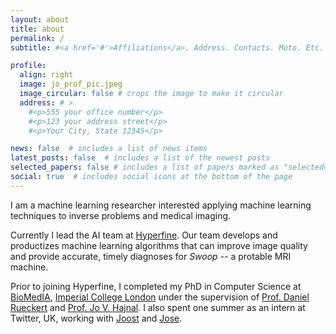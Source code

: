 ```yaml
---
layout: about
title: about
permalink: /
subtitle: #<a href='#'>Affiliations</a>. Address. Contacts. Moto. Etc.

profile:
  align: right
  image: jo_prof_pic.jpeg
  image_circular: false # crops the image to make it circular
  address: # >
    #<p>555 your office number</p>
    #<p>123 your address street</p>
    #<p>Your City, State 12345</p>

news: false  # includes a list of news items
latest_posts: false  # includes a list of the newest posts
selected_papers: false # includes a list of papers marked as "selected={true}"
social: true  # includes social icons at the bottom of the page
---
```


I am a machine learning researcher interested applying machine learning techniques to inverse problems and medical imaging.

Currently I lead the AI team at [Hyperfine](https://hyperfine.io/). Our team develops and productizes machine learning algorithms that can improve image quality and provide accurate, timely diagnoses for *Swoop* -- a protable MRI machine.

Prior to joining Hyperfine, I completed my PhD in Computer Science at [BioMedIA](https://biomedia.doc.ic.ac.uk/), [Imperial College London](https://www.imperial.ac.uk/) under the supervision of [Prof. Daniel Rueckert](https://www.professoren.tum.de/rueckert-daniel) and [Prof. Jo V. Hajnal](https://www.kcl.ac.uk/people/jo-hajnal). I also spent one summer as an intern at Twitter, UK, working with [Joost](https://joo.st/) and [Jose](https://caballerojose.com/).

<!-- This Jo's webpage. I'm going to change

Write your biography here. Tell the world about yourself. Link to your favorite [subreddit](http://reddit.com). You can put a picture in, too. The code is already in, just name your picture `prof_pic.jpg` and put it in the `img/` folder.

Put your address / P.O. box / other info right below your picture. You can also disable any of these elements by editing `profile` property of the YAML header of your `_pages/about.md`. Edit `_bibliography/papers.bib` and Jekyll will render your [publications page](/al-folio/publications/) automatically.

Link to your social media connections, too. This theme is set up to use [Font Awesome icons](http://fortawesome.github.io/Font-Awesome/) and [Academicons](https://jpswalsh.github.io/academicons/), like the ones below. Add your Facebook, Twitter, LinkedIn, Google Scholar, or just disable all of them. -->
